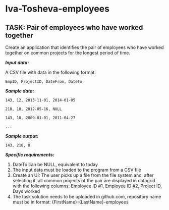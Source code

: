 # Iva-Tosheva-employees

## TASK: Pair of employees who have worked together

Create an application that identifies the pair of employees who have worked together on common projects for the longest period of time.

**_Input data:_**

A CSV file with data in the following format:

`EmpID, ProjectID, DateFrom, DateTo`

**_Sample data:_**

`143, 12, 2013-11-01, 2014-01-05`

`218, 10, 2012-05-16, NULL`

`143, 10, 2009-01-01, 2011-04-27`

`...`

**_Sample output:_**

`143, 218, 8`

**_Specific requirements:_**
1) DateTo can be NULL, equivalent to today
2) The input data must be loaded to the program from a CSV file
3) Create an UI:
The user picks up a file from the file system and, after selecting it, all common
projects of the pair are displayed in datagrid with the following columns:
Employee ID #1, Employee ID #2, Project ID, Days worked
4) The task solution needs to be uploaded in github.com, repository name must be in
format: {FirstName}-{LastName}-employees
